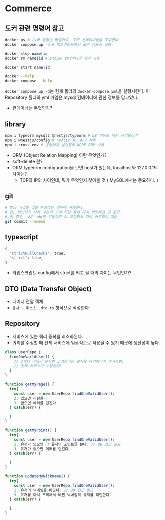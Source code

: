 # Commerce

## 도커 관련 명령어 참고

```bash
docker ps # ls와 동일한 명령어로, 도커 컨테이너들을 조회한다.
docker compose up -d # 백그라운드에서 도커 컴포즈 실행

docker stop name|id
docker rm name|id # stop된 컨테이너만 제거 가능

docker start name|id

docker --help
docker compose --help
```

`docker compose up -d`는 현재 폴더의 `docker-compose.yml`을 실행시킨다.
이 Repository 폴더의 yml 파일은 mysql 컨테이너에 관한 정보를 담고있다.

- 컨테이너는 무엇인가?

## library

```bash
npm i typeorm mysql2 @nestjs/typeorm # DB 연동을 위한 라이브러리
npm i @nestjs/config # nestjs 용 .env 해독
npm i cross-env # 운영체제 상관없이 NODE_ENV 사용
```

- ORM (Object Relation Mapping) 이란 무엇인가?
- soft-delete 란?
- ORM typeorm configuration을 보면 host가 있는데, localhost와 127.0.0.1의 차이는?
  - TCP와 IP의 차이인데, 뭐가 무엇인지 찾아볼 것 ( MySQL에서는 중요하다. )

## git

```bash
# 방금 커밋한 것을 수정하는 경우에 사용한다.
# 단, 커밋하고 나서 시간이 오래 지난 후에 다시 커밋해선 안 된다.
# 이 경우, 새로 add한 것들까지 다 포함되서 다시 커밋되기 때문.
git commit --amend

```

## typescript

```bash
{
  "strictNullChecks": true,
  "strict": true,
}
```

- 타입스크립트 config에서 strict를 켜고 끌 때의 차이는 무엇인가?

## DTO (Data Transfer Object)

- 데이터 전달 객체
- `동사 - 리소스 .dto.ts` 형식으로 작성한다.

## Repository

- 서비스에 있는 쿼리 중복을 최소화된다.
- 쿼리를 수정할 때 전체 서비스에 일괄적으로 적용될 수 있기 때문에 생산성이 높다.

```typescript
class UserRepo {
  findOneVaildUser() {
    // 3개월 이내인 유저만 고려한다는 로직을 여기에다가 추가하면,
    // 전체 서비스가 수정된다!
  }
}

function getMyPage() {
  try{
    const user = new UserRepo.findOneValidUser();
    2. 있으면 리턴한다.
    3. 없으면 에러를 던진다.
  } catch(err) {

  }
}

function getMyPoint() {
  try{
    const user = new UserRepo.findOneValidUser();
    2. 유저가 있으면 그 유저의 포인트를 본다. // DB 접근 필요
    3. 유저가 없으면 에러를 던진다.
  } catch(err) {

  }
}

function updateMyNickname() {
  try{
    const user = new UserRepo.findOneValidUser();
    2. 유저의 닉네임을 바꾼다. // DB 접근 필요
    3. 유저를 다시 조회해서 바뀐 닉네임의 유저를 리턴한다.
  } catch(err) {

  }
}
```
